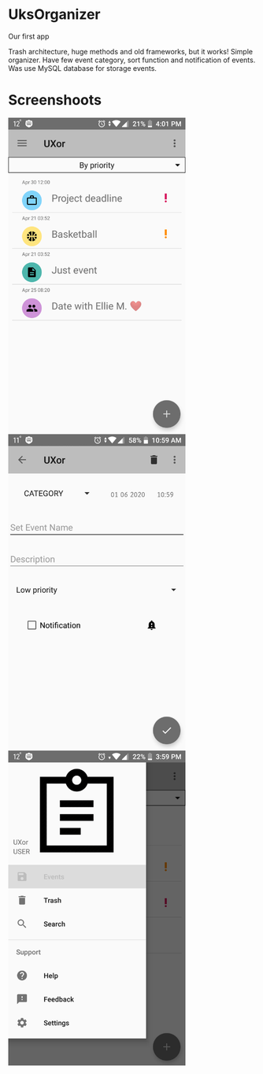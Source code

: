 # UksOrganizer
Our first app

 Trash architecture, huge methods and old frameworks, but it works!
 Simple organizer.
 Have few event category, sort function and notification of events.
 Was use MySQL database for storage events.
 # Screenshoots
 <img src="https://github.com/blazerlover/UXor/blob/master/screenshots/Screenshot_1.png" width="360" height="640">
 <img src="https://github.com/blazerlover/UXor/blob/master/screenshots/Screenshot_2.png" width="360" height="640">
 <img src="https://github.com/blazerlover/UXor/blob/master/screenshots/Screenshot_3.png" width="360" height="640">
